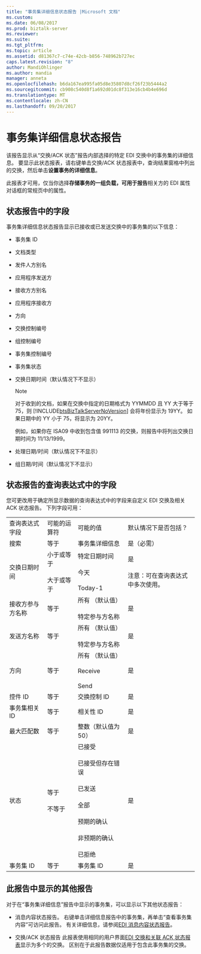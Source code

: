 ```yaml
---
title: "事务集详细信息状态报告 |Microsoft 文档"
ms.custom: 
ms.date: 06/08/2017
ms.prod: biztalk-server
ms.reviewer: 
ms.suite: 
ms.tgt_pltfrm: 
ms.topic: article
ms.assetid: d81367c7-c74e-42cb-b856-748962b727ec
caps.latest.revision: "8"
author: MandiOhlinger
ms.author: mandia
manager: anneta
ms.openlocfilehash: b6da167ea995fa05d8e35807d8cf26f23b5444a2
ms.sourcegitcommit: cb908c540d8f1a692d01dc8f313e16cb4b4e696d
ms.translationtype: MT
ms.contentlocale: zh-CN
ms.lasthandoff: 09/20/2017
---
```

# <a name="transaction-set-details-status-report"></a>事务集详细信息状态报告
该报告显示从“交换/ACK 状态”报告内部选择的特定 EDI 交换中的事务集的详细信息。 要显示此状态报表，请右键单击交换/ACK 状态报表中，查询结果窗格中列出的交换，然后单击**设置事务的详细信息**。  
  
 此报表才可用，仅当你选择**存储事务的一组负载，可用于报告**相关方的 EDI 属性对话框的常规页中的属性。  
  
## <a name="fields-in-the-status-report"></a>状态报告中的字段  
 事务集详细信息状态报告显示已接收或已发送交换中的事务集的以下信息：  
  
-   事务集 ID  
  
-   文档类型  
  
-   发件人方别名  
  
-   应用程序发送方  
  
-   接收方方别名  
  
-   应用程序接收方  
  
-   方向  
  
-   交换控制编号  
  
-   组控制编号  
  
-   事务集控制编号  
  
-   事务集状态  
  
-   交换日期时间（默认情况下不显示）  
  
    > [!NOTE]
    >  对于收到的文档，如果在交换中指定的日期格式为 YYMMDD 且 YY 大于等于 75，则 [!INCLUDE[btsBizTalkServerNoVersion](../includes/btsbiztalkservernoversion-md.md)] 会将年份显示为 19YY。 如果日期中的 YY 小于 75，将显示为 20YY。  
    >   
    >  例如，如果你在 ISA09 中收到包含值 991113 的交换，则报告中将列出交换日期时间为 11/13/1999。  
  
-   处理日期/时间（默认情况下不显示）  
  
-   组日期/时间（默认情况下不显示）  
  
## <a name="fields-in-the-query-expression-for-the-status-report"></a>状态报告的查询表达式中的字段  
 您可更改用于确定所显示数据的查询表达式中的字段来自定义 EDI 交换及相关 ACK 状态报告。 下列字段可用：  
  
|||||  
|-|-|-|-|  
|查询表达式字段|可能的运算符|可能的值|默认情况下是否包括？|  
|搜索|等于|事务集详细信息|是（必需）|  
|交换日期时间|小于或等于<br /><br /> 大于或等于|特定日期时间<br /><br /> 今天<br /><br /> Today-1|是<br /><br /> 注意：可在查询表达式中多次使用。|  
|接收方参与方名称|等于|所有 （默认值）<br /><br /> 特定参与方名称|是|  
|发送方名称|等于|所有 （默认值）<br /><br /> 特定参与方名称|是|  
|方向|等于|所有 （默认值）<br /><br /> Receive<br /><br /> Send|是|  
|控件 ID|等于|交换控制 ID|是|  
|事务集相关 ID|等于|相关性 ID|是|  
|最大匹配数|等于|整数（默认值为 50）|是|  
|状态|等于<br /><br /> 不等于|已接受<br /><br /> 已接受但存在错误<br /><br /> 已发送<br /><br /> 全部<br /><br /> 预期的确认<br /><br /> 非预期的确认<br /><br /> 已拒绝|是|  
|事务集 ID|等于|事务集 ID|是|  
  
## <a name="additional-reports-displayed-from-this-report"></a>此报告中显示的其他报告  
 对于在“事务集详细信息”报告中显示的事务集，可以显示以下其他状态报告：  
  
-   消息内容状态报告。 右键单击详细信息报告中的事务集，再单击“查看事务集内容”可访问此报告。 有关详细信息，请参阅[EDI 消息内容状态报告](../core/edi-message-content-status-report.md)。  
  
-   交换/ACK 状态报告 此报表使用相同的用户界面[EDI 交换和关联 ACK 状态报表](../core/edi-interchange-and-correlated-ack-status-report.md)显示为多个的交换。 区别在于此报告数据仅适用于包含此事务集的交换。  
  
